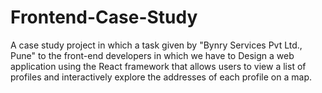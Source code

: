 # Frontend-Case-Study
A case study project in which a task given by "Bynry Services Pvt Ltd., Pune" to the front-end developers in which we have to Design a web application using the React framework that allows users to view a list of profiles and interactively explore the addresses of each profile on a map. 
